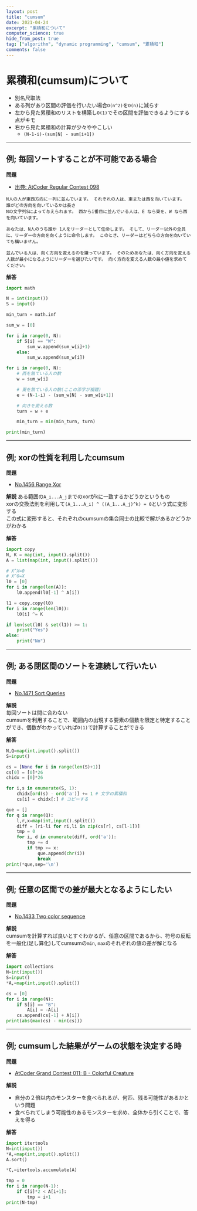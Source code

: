 ```yaml
---
layout: post
title: "cumsum"
date: 2021-04-24
excerpt: "累積和について"
computer_science: true
hide_from_post: true
tag: ["algorithm", "dynamic programming", "cumsum", "累積和"]
comments: false
---
```


# 累積和(cumsum)について
 - 別名尺取法
 - ある列があり区間の評価を行いたい場合`O(n^2)`を`O(n)`に減らす
 - 左から見た累積和のリストを構築し`O(1)`でその区間を評価できるようにする点がキモ
 - 右から見た累積和の計算が少々ややこしい
   - `(N-1-i)-(sum[N] - sum[i+1])`

---

## 例; 毎回ソートすることが不可能である場合

**問題**
 - [出典: AtCoder Regular Contest 098](https://atcoder.jp/contests/arc098/tasks/arc098_a)  

```
N人の人が東西方向に一列に並んでいます。 それぞれの人は、東または西を向いています。 誰がどの方向を向いているかは長さ 
Nの文字列Sによって与えられます。 西からi番目に並んでいる人は、E なら東を、W なら西を向いています。

あなたは、N人のうち誰か 1人をリーダーとして任命します。 そして、リーダー以外の全員に、リーダーの方向を向くように命令します。 このとき、リーダーはどちらの方向を向いていても構いません。

並んでいる人は、向く方向を変えるのを嫌っています。 そのためあなたは、向く方向を変える人数が最小になるようにリーダーを選びたいです。 向く方向を変える人数の最小値を求めてください。
```

**解答**

```python
import math

N = int(input())
S = input()

min_turn = math.inf

sum_w = [0]

for i in range(0, N):
    if S[i] == "W":
        sum_w.append(sum_w[i]+1)
    else:
        sum_w.append(sum_w[i])

for i in range(0, N):
    # 西を無ている人の数
    w = sum_w[i]

    # 東を無ている人の数(ここの添字が複雑)
    e = (N-1-i) - (sum_w[N] - sum_w[i+1])

    # 向きを変える数
    turn = w + e

    min_turn = min(min_turn, turn)

print(min_turn)
```

---

## 例; xorの性質を利用したcumsum

**問題**
 - [No.1456 Range Xor](https://yukicoder.me/problems/no/1456)  

**解説**
ある範囲の`A_i...A_j`までのxorがkに一致するかどうかというもの  
xorの交換法則を利用して`(A_1...A_i) ^ ((A_1...A_j)^k) = 0`という式に変形する  
この式に変形すると、それぞれのcumsumの集合同士の比較で解があるかどうかがわかる  

**解答**  

```python
import copy
N, K = map(int, input().split())
A = list(map(int, input().split()))

# X^X=0
# X^0=X
l0 = [0]
for i in range(len(A)):
    l0.append(l0[-1] ^ A[i])

l1 = copy.copy(l0)
for i in range(len(l0)):
    l0[i] ^= K

if len(set(l0) & set(l1)) >= 1:
    print("Yes")
else:
    print("No")
```

---

## 例; ある閉区間のソートを連続して行いたい

**問題**  
 - [No.1471 Sort Queries](https://yukicoder.me/problems/no/1471)

**解説**  
毎回ソートは間に合わない  
cumsumを利用することで、範囲内の出現する要素の個数を限定と特定することができ、個数がわかっていれば`O(1)`で計算することができる  

**解答**  

```python
N,Q=map(int,input().split())
S=input()

cs = [None for i in range(len(S)+1)]
cs[0] = [0]*26
chidx = [0]*26

for i,s in enumerate(S, 1):
    chidx[ord(s) - ord('a')] += 1 # 文字の累積和
    cs[i] = chidx[:] # コピーする

que = []
for q in range(Q):
    l,r,x=map(int,input().split())
    diff = [ri-li for ri,li in zip(cs[r], cs[l-1])]
    tmp = 0
    for i, d in enumerate(diff, ord('a')):
        tmp += d
        if tmp >= x:
            que.append(chr(i))
            break
print(*que,sep='\n')
```

---

## 例; 任意の区間での差が最大となるようにしたい

**問題**  
 - [No.1433 Two color sequence](https://yukicoder.me/problems/no/1433)

**解説**  
cumsumを計算すれば良いとすぐわかるが、任意の区間であるから、符号の反転を一般化(足し算化)してcumsumの`min`, `max`のそれぞれの値の差が解となる  

**解答**  

```python
import collections
N=int(input())
S=input()
*A,=map(int,input().split())

cs = [0]
for i in range(N):
    if S[i] == "B":
        A[i] = -A[i]
    cs.append(cs[-1] + A[i])
print(abs(max(cs) - min(cs)))
```

--- 

## 例; cumsumした結果がゲームの状態を決定する時

**問題**  
 - [AtCoder Grand Contest 011; B - Colorful Creature](https://atcoder.jp/contests/agc011/tasks/agc011_b)

**解説**  
 - 自分の２倍以内のモンスターを食べられるが、何匹、残る可能性があるかという問題  
 - 食べられてしまう可能性のあるモンスターを求め、全体から引くことで、答えを得る

**解答**  

```python
import itertools
N=int(input())
*A,=map(int,input().split())
A.sort()

*C,=itertools.accumulate(A)

tmp = 0
for i in range(N-1):
    if C[i]*2 < A[i+1]:
        tmp = i+1
print(N-tmp)
```

